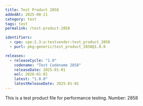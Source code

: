 ```yaml
---
title: Test Product 2858
addedAt: 2025-08-21
category: test
tags: test
permalink: /test-product-2858

identifiers:
  - cpe: cpe:2.3:a:testvendor:test_product_2858
  - purl: pkg:generic/test_product_2858@1.0.0

releases:
  - releaseCycle: "1.0"
    codename: "Test Codename 2858"
    releaseDate: 2025-01-01
    eol: 2026-01-01
    latest: "1.0.0"
    latestReleaseDate: 2025-01-01
---
```


This is a test product file for performance testing. Number: 2858
